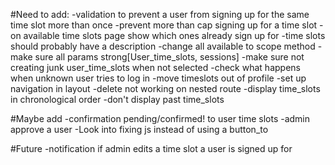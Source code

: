 #Need to add:
  -validation to prevent a user from signing up for the same time slot more than once
  -prevent more than cap signing up for a time slot
  -on available time slots page show which ones already sign up for
  -time slots should probably have a description
  -change all available to scope method
  -make sure all params strong[User_time_slots, sessions]
  -make sure not creating junk user_time_slots when not selected
  -check what happens when unknown user tries to log in
  -move timeslots out of profile
  -set up navigation in layout
  -delete not working on nested route
  -display time_slots in chronological order
  -don't display past time_slots

#Maybe add
  -confirmation pending/confirmed! to user time slots
  -admin approve a user
  -Look into fixing js instead of using a button_to

#Future
  -notification if admin edits a time slot a user is signed up for
